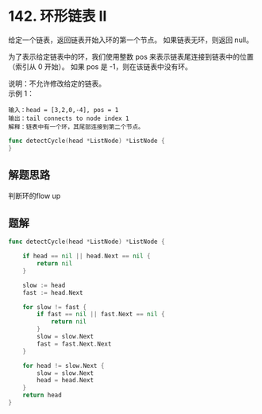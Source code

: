 # 142. 环形链表 II
给定一个链表，返回链表开始入环的第一个节点。 如果链表无环，则返回 null。  

为了表示给定链表中的环，我们使用整数 pos 来表示链表尾连接到链表中的位置（索引从 0 开始）。 如果 pos 是 -1，则在该链表中没有环。  

说明：不允许修改给定的链表。  
示例 1：  
```
输入：head = [3,2,0,-4], pos = 1
输出：tail connects to node index 1
解释：链表中有一个环，其尾部连接到第二个节点。
```

```go
func detectCycle(head *ListNode) *ListNode {
}
```

## 解题思路
判断环的flow up

## 题解

```go
func detectCycle(head *ListNode) *ListNode {

    if head == nil || head.Next == nil {
        return nil
    }

    slow := head
    fast := head.Next

    for slow != fast {
        if fast == nil || fast.Next == nil {
            return nil
        }
        slow = slow.Next
        fast = fast.Next.Next
    }

    for head != slow.Next {
        slow = slow.Next
        head = head.Next
    }
    return head
}
```
